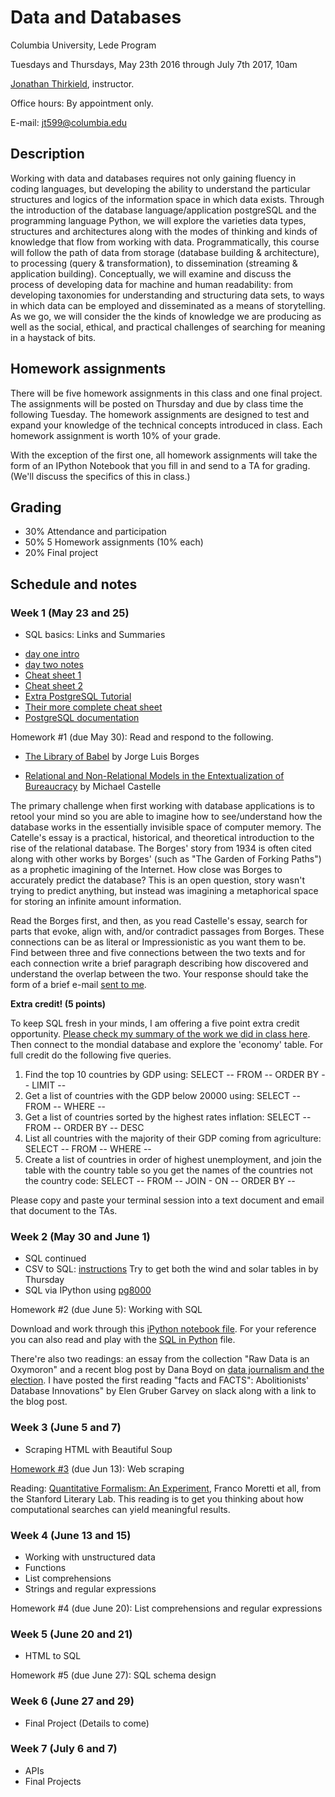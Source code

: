 # Data and Databases

Columbia University, Lede Program

Tuesdays and Thursdays, May 23th 2016 through July 7th 2017, 10am

[Jonathan Thirkield](http://www.floatingmedia.com/), instructor.

Office hours: By appointment only.

E-mail: [jt599@columbia.edu](mailto:jt599@columbia.edu)

## Description

Working with data and databases requires not only gaining fluency in coding languages, but developing the ability to understand the particular structures and logics of the information space in which data exists. Through the introduction of the database language/application postgreSQL and the programming language Python, we will explore the varieties data types, structures and architectures along with the modes of thinking and kinds of knowledge that flow from working with data. Programmatically, this course will follow the path of data from storage (database building & architecture), to processing (query & transformation), to dissemination (streaming & application building). Conceptually, we will examine and discuss the process of developing data for machine and human readability: from developing taxonomies for understanding and structuring data sets, to ways in which data can be employed and disseminated as a means of storytelling. As we go, we will consider the the kinds of knowledge we are producing as well as the social, ethical, and practical challenges of searching for meaning in a haystack of bits. 


## Homework assignments

There will be five homework assignments in this class and one final project. 
The assignments will be posted on Thursday and due by class time the following Tuesday. The homework
assignments are designed to test and expand your knowledge of the technical
concepts introduced in class. Each homework assignment is worth 10% of your grade.

With the exception of the first one, all homework assignments will take the form of
an IPython Notebook that you fill in and send to a TA for grading. (We'll
discuss the specifics of this in class.)

## Grading

- 30% Attendance and participation
- 50% 5 Homework assignments (10% each)
- 20% Final project

## Schedule and notes

### Week 1 (May 23 and 25)

* SQL basics: Links and Summaries
- [day one intro](http://floatingmedia.com/columbia/postgresIntro.html)
- [day two notes](http://floatingmedia.com/columbia/postgreSQLclass2.html)
- [Cheat sheet 1](https://github.com/jthirkield/LedeProgram/blob/master/SQL-cheat_sheet1.pdf)
- [Cheat sheet 2](https://github.com/jthirkield/LedeProgram/blob/master/SQL-cheat_sheet1.pdf)
- [Extra PostgreSQL Tutorial](http://www.postgresqltutorial.com/)
- [Their more complete cheat sheet](http://www.postgresqltutorial.com/postgresql-cheat-sheet/)
- [PostgreSQL documentation](https://www.postgresql.org/docs/9.6/static/index.html)

Homework #1 (due May 30): Read and respond to the following.

* [The Library of Babel](https://libraryofbabel.info/Borges/libraryofbabel.pdf)
  by Jorge Luis Borges

* [Relational and Non-Relational Models in the Entextualization of Bureaucracy](http://computationalculture.net/article/relational-and-non-relational-models-in-the-entextualization-of-bureaucracy)
  by Michael Castelle

The primary challenge when first working with database applications is to retool your mind so you are able to imagine how to see/understand how the database works in the essentially invisible space of computer memory. The Catelle's essay is a practical, historical, and theoretical introduction to the rise of the relational database. The Borges' story from 1934 is often cited along with other works by Borges' (such as "The Garden of Forking Paths") as a prophetic imagining of the Internet. How close was Borges to accurately predict the database? This is an open question, story wasn't trying to predict anything, but instead was imagining a metaphorical space for storing an infinite amount information.

Read the Borges first, and then, as you read Castelle's essay, search for parts that evoke, align with, and/or contradict passages from Borges. These connections can be as literal or Impressionistic as you want them to be. Find between three and five connections between the two texts and for each connection write a brief paragraph describing how discovered and understand the overlap between the two. Your response should take the form of a brief e-mail [sent to me](mailto:jt599@columbia.edu).

**Extra credit! (5 points)**

To keep SQL fresh in your minds, I am offering a five point extra credit opportunity. [Please check my summary of the work we did in class here](http://floatingmedia.com/columbia/postgreSQLclass2.html). Then connect to the mondial database and explore the 'economy' table. For full credit do the following five queries.
1. Find the top 10 countries by GDP using: SELECT -- FROM -- ORDER BY -- LIMIT --
2. Get a list of countries with the GDP below 20000 using: SELECT -- FROM -- WHERE --
3. Get a list of countries sorted by the highest rates inflation: SELECT -- FROM -- ORDER BY -- DESC
4. List all countries with the majority of their GDP coming from agriculture: SELECT -- FROM -- WHERE --
5. Create a list of countries in order of highest unemployment, and join the table with the country table so you get the names of the countries not the country code: SELECT -- FROM -- JOIN - ON -- ORDER BY --

Please copy and paste your terminal session into a text document and email that document to the TAs.

### Week 2 (May 30 and June 1)

* SQL continued
* CSV to SQL: [instructions](http://floatingmedia.com/columbia/csv_to_sql.html) Try to get both the wind and solar tables in by Thursday
* SQL via IPython using [pg8000](http://pythonhosted.org/pg8000/)
  
Homework #2 (due June 5): Working with SQL


Download and work through this [iPython notebook file](https://github.com/jthirkield/LedeProgram/blob/master/Homework_2.ipynb). For your reference you can also read and play with the [SQL in Python](https://github.com/jthirkield/LedeProgram/blob/master/SQL_in_Python.ipynb) file.

There're also two readings: an essay from the collection "Raw Data is an Oxymoron" and a recent blog post by Dana Boyd on [data journalism and the election](https://points.datasociety.net/reality-check-de447f2131a3). I have posted the first reading "facts and FACTS": Abolitionists' Database Innovations" by Elen Gruber Garvey on slack along with a link to the blog post.

### Week 3 (June 5 and 7)

* Scraping HTML with Beautiful Soup

[Homework #3](https://github.com/jthirkield/LedeProgram/blob/master/Homework_3.ipynb) (due Jun 13): Web scraping

Reading: [Quantitative Formalism: An Experiment](https://litlab.stanford.edu/LiteraryLabPamphlet1.pdf), Franco Moretti et all, from the Stanford Literary Lab. This reading is to get you thinking about how computational searches can yield meaningful results.

### Week 4 (June 13 and 15)

* Working with unstructured data
* Functions
* List comprehensions
* Strings and regular expressions

Homework #4 (due June 20): List comprehensions and regular expressions

### Week 5 (June 20 and 21)

* HTML to SQL

Homework #5 (due June 27): SQL schema design

### Week 6 (June 27 and 29)

* Final Project (Details to come)

### Week 7 (July 6 and 7)

* APIs
* Final Projects
